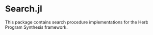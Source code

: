 # Search.jl

This package contains search procedure implementations for the Herb Program Synthesis framework. 

